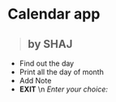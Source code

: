 # Calendar app 
> ## by SHAJ
- Find out the day
- Print all the day of month
- Add Note
- **EXIT** \n
_Enter your choice:_
